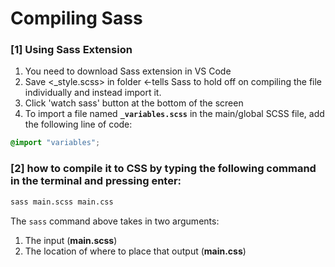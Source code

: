 # Compiling Sass

### [1] Using Sass Extension

1. You need to download Sass extension in VS Code
2. Save <\_style.scss> in <styles> folder ←tells Sass to hold off on compiling the file individually and instead import it.
3. Click 'watch sass' button at the bottom of the screen
4. To import a file named **`_variables.scss`** in the main/global SCSS file, add the following line of code:

```scss
@import "variables";
```

### [2] how to compile it to CSS by typing the following command in the terminal and pressing enter:

```bash
sass main.scss main.css
```

The `sass` command above takes in two arguments:

1. The input (**main.scss**)
2. The location of where to place that output (**main.css**)
